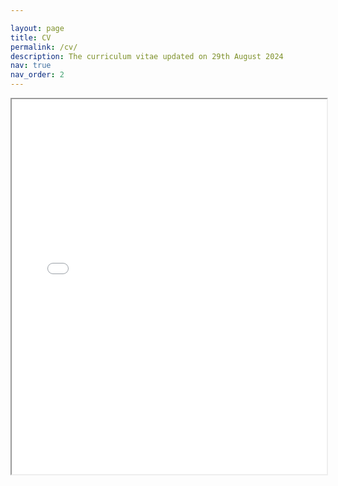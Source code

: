 ```yaml
---

layout: page
title: CV
permalink: /cv/
description: The curriculum vitae updated on 29th August 2024
nav: true
nav_order: 2
---
```



<div class="content">
  <!-- Embed the PDF -->
  <iframe src="{{ 'assets/pdf/Gihan_Weeraprameshwara_Curriculum_Vitae.pdf' | relative_url }}" width="100%" height="600px"></iframe>
</div>
